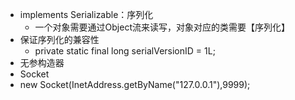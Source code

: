 
- implements Serializable：序列化
  - 一个对象需要通过Object流来读写，对象对应的类需要【序列化】
- 保证序列化的兼容性
  - private static final long serialVersionID = 1L;
- 无参构造器
- Socket
- new Socket(InetAddress.getByName("127.0.0.1"),9999);